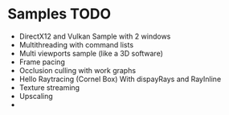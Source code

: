 # Samples TODO

- DirectX12 and Vulkan Sample with 2 windows
- Multithreading with command lists
- Multi viewports sample (like a 3D software)
- Frame pacing
- Occlusion culling with work graphs 
- Hello Raytracing (Cornel Box) With dispayRays and RayInline 
- Texture streaming
- Upscaling
- 
